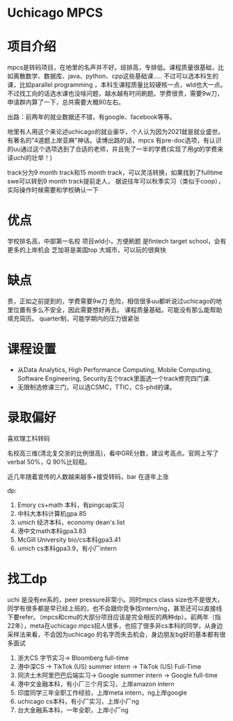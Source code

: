 # Uchicago MPCS

	
# 项目介绍
mpcs是转码项目，在地里的名声并不好。综排高，专排低。课程质量很基础，比如离散数学、数据库、java、python、cpp这些基础课..... 不过可以选本科生的课，比如parallel programming ，本科生课程质量比较硬核一点，wld也大一点。不过找工向的话选水课也没啥问题，越水越有时间刷题。学费很贵，需要9w刀，申请群内算了一下，总共需要大概90左右。

出路：前两年的就业数据还不错，有google、facebook等等。
	
地里有人用这个来论述uchicago的就业豪华，个人认为因为2021就是就业盛世。有著名的"4道题上岸亚麻"神话。读博出路的话，mpcs 有pre-doc选项，有认识的uu通过这个选项选到了合适的老师，并且免了一半的学费(实现了用gt的学费来读uchi的壮举！)

track分为9 month track和15 month track，可以灵活转换，如果找到了fulltime swe可以转到9 month track提前走人， 据说往年可以秋季实习（类似于coop），实际操作时候需要和学校确认一下
	
# 优点
学校排名高，中部第一名校
项目wld小，方便刷题
是fintech target school，会有更多的上岸机会
芝加哥是美国top 大城市，可以玩的很爽快
	
# 缺点
贵，正如之前提到的，学费需要9w刀
危险，相信很多uu都听说过uchicago的地里位置有多么不安全，因此需要想好再去。
课程质量基础，可能没有那么能帮助填充简历。
quarter制，可能学期内的压力很紧张

# 课程设置

- 从Data Analytics, High Performance Computing, Mobile Computing, Software Engineering, Security五个track里面选一个track修完四门课. 
- 无限制选修课三门，可以选CSMC，TTIC，CS-phd的课。
	
# 录取偏好
喜欢理工科转码

名校高三维(清北复交浙的比例很高)，看中GRE分数，建议考高点。官网上写了verbal 50%，Q 90%比较稳。

近几年随着宣传的人数越来越多+接受转码，bar 在逐年上涨

dp:
1. Emory cs+math 本科，有pingcap实习
2. 中科大本科计算机gpa 85
3. umich 经济本科，economy dean's list
4. 港中文math本科gpa3.83
5. McGill University bio/cs本科gpa3.41
6. umich cs本科gpa3.9，有小厂intern

# 找工dp
uchi 是没有ee系的，peer pressure非常小。同时mpcs class size也不是很大，同学有很多都是早已经上班的，也不会跟你竞争找intern/ng，甚至还可以直接线下要refer。（mpcs和cmu的大部分项目应该是完全相反的两种dp）。前两年（指22年），meta在uchicago mpcs招人很多，也招了很多非cs本科的同学，从身边采样法来看，不会因为uchicago 的名字而失去机会，身边朋友bg好的基本都有很多面试

1. 浙大CS 字节实习-> Bloomberg full-time
2. 港中深CS -> TikTok (US) summer intern -> TikTok (US) Full-Time
3. 同济土木阿里巴巴后端实习-> Google summer intern -> Google full-time
4. 港中文金融本科，有小厂三个月实习，上岸amazon intern
5. 印度同学三年全职工作经验，上岸meta intern，ng上岸google 
6. uchicago cs本科，有小厂实习，上岸小厂ng
7. 台大金融系本科，一年全职，上岸小厂ng